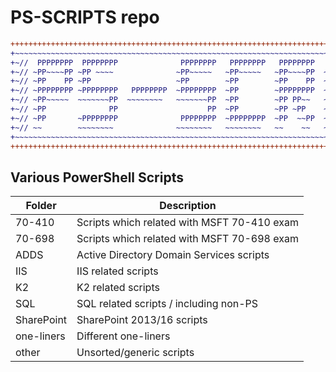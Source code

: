 # PS-SCRIPTS repo

```diff
+++++++++++++++++++++++++++++++++++++++++++++++++++++++++++++++++++++++++++++++++++++++++++++++++++++++++++++++
+~~~~~~~~~~~~~~~~~~~~~~~~~~~~~~~~~~~~~~~~~~~~~~~~~~~~~~~~~~~~~~~~~~~~~~~~~~~~~~~~~~~~~~~~~~~~~~~~~~~~~~~~~~~~~+
+~//  PPPPPPPP  PPPPPPPP              PPPPPPPP   PPPPPPPP   PPPPPPPP   PPPPPPPP   PP   PPPPPPPP   PPPPPPPP //~+
+~// ~PP~~~~PP ~PP ~~~~              ~PP~~~~~   ~PP~~~~~   ~PP~~~~PP  ~PP~~~~PP  ~PP  ~~~~PP~~   ~PP~~~~~  //~+
+~// ~PP    PP ~PP                   ~PP        ~PP        ~PP    PP  ~PP    PP  ~~~     ~PP     ~PP       //~+
+~// ~PPPPPPPP ~PPPPPPPP   PPPPPPPP  ~PPPPPPPP  ~PP        ~PPPPPPPP  ~PPPPPPPP  ~PP     ~PP     ~PPPPPPPP //~+
+~// ~PP~~~~~  ~~~~~~~PP  ~~~~~~~~   ~~~~~~~PP  ~PP        ~PP PP~~   ~PP~~~~~   ~PP     ~PP     ~~~~~~~PP //~+
+~// ~PP              PP                    PP  ~PP        ~PP ~PP    ~PP        ~PP     ~PP            PP //~+
+~// ~PP       ~PPPPPPPP              PPPPPPPP  ~PPPPPPPP  ~PP  ~~PP  ~PP        ~PP     ~PP     ~PPPPPPPP //~+
+~// ~~        ~~~~~~~~              ~~~~~~~~   ~~~~~~~~   ~~    ~~   ~~         ~~      ~~      ~~~~~~~~  //~+
+~~~~~~~~~~~~~~~~~~~~~~~~~~~~~~~~~~~~~~~~~~~~~~~~~~~~~~~~~~~~~~~~~~~~~~~~~~~~~~~~~~~~~~~~~~~~~~~~~~~~~~~~~~~~~+
+++++++++++++++++++++++++++++++++++++++++++++++++++++++++++++++++++++++++++++++++++++++++++++++++++++++++++++++
```

## Various PowerShell Scripts

|Folder| Description
|---|---|
70-410     | Scripts which related with MSFT 70-410 exam
70-698     | Scripts which related with MSFT 70-698 exam
ADDS       | Active Directory Domain Services scripts
IIS        | IIS related scripts
K2         | K2 related scripts
SQL        | SQL related scripts / including non-PS
SharePoint | SharePoint 2013/16 scripts
one-liners | Different one-liners
other      | Unsorted/generic scripts
